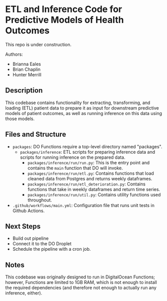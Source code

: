 # ETL and Inference Code for Predictive Models of Health Outcomes

This repo is under construction.

Authors:
- Brianna Eales
- Brian Chaplin
- Hunter Merrill

## Description

This codebase contains functionality for extracting, transforming, and loading (ETL) patient data to prepare it as input for downstream predictive models of patient outcomes, as well as running inference on this data using those models. 

## Files and Structure
- `packages`: DO Functions require a top-level directory named "packages".
  - `packages/inference`: ETL scripts for preparing inference data and scripts for running inference on the prepared data.
    - `packages/inference/run/run.py`: This is the entry point and contains the `main` function that DO will invoke.
    - `packages/inference/run/etl.py`: Contains functions that load cleaned data from Postgres and returns weekly dataframes.
    - `packages/inference/run/etl_deterioration.py`: Contains functions that take in weekly dataframes and return time series.
    - `packages/inference/run/util.py`: Contains utility functions used throughout.
- `.github/workflows/main.yml`: Configuration file that runs unit tests in Github Actions.

## Next Steps

- Build out pipeline
- Connect it to the DO Droplet
- Schedule the pipeline with a cron job.

## Notes

This codebase was originally designed to run in DigitalOcean Functions; however, Functions are limited to 1GB RAM, which is not enough to install the required dependencies (and therefore not enough to actually run any inference, either).